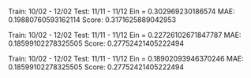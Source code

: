 Train: 10/02 - 12/02
Test: 11/11 - 11/12
Ein = 0.302969230186574
MAE:  0.19880760593162114
Score:  0.3171625889042953

Train: 10/02 - 12/02
Test: 11/11 - 11/12
Ein = 0.22726102671847787
MAE:  0.18599102278325505
Score:  0.27752421405222494

Train: 10/02 - 12/02
Test: 11/11 - 11/12
Ein = 0.18902093946370246
MAE:  0.18599102278325505
Score:  0.27752421405222494
